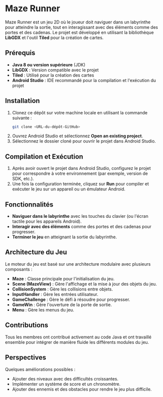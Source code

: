 # Maze Runner

Maze Runner est un jeu 2D où le joueur doit naviguer dans un labyrinthe pour atteindre la sortie, tout en interagissant avec des éléments comme des portes et des cadenas. Le projet est développé en utilisant la bibliothèque **LibGDX** et l'outil **Tiled** pour la création de cartes.

## Prérequis

- **Java 8 ou version supérieure** (JDK)
- **LibGDX** : Version compatible avec le projet
- **Tiled** : Utilisé pour la création des cartes
- **Android Studio** : IDE recommandé pour la compilation et l'exécution du projet

## Installation

1. Clonez ce dépôt sur votre machine locale en utilisant la commande suivante :
    ```bash
    git clone <URL-du-dépôt-GitHub>
    ```
2. Ouvrez Android Studio et sélectionnez **Open an existing project**.
3. Sélectionnez le dossier cloné pour ouvrir le projet dans Android Studio.

## Compilation et Exécution

1. Après avoir ouvert le projet dans Android Studio, configurez le projet pour correspondre à votre environnement (par exemple, version de SDK, etc.).
2. Une fois la configuration terminée, cliquez sur **Run** pour compiler et exécuter le jeu sur un appareil ou un émulateur Android.

## Fonctionnalités

- **Naviguer dans le labyrinthe** avec les touches du clavier (ou l'écran tactile pour les appareils Android).
- **Interagir avec des éléments** comme des portes et des cadenas pour progresser.
- **Terminer le jeu** en atteignant la sortie du labyrinthe.

## Architecture du Jeu

Le moteur du jeu est basé sur une architecture modulaire avec plusieurs composants :

- **Maze** : Classe principale pour l'initialisation du jeu.
- **Scene (MazeView)** : Gère l'affichage et la mise à jour des objets du jeu.
- **CollisionSystem** : Gère les collisions entre objets.
- **InputHandler** : Gère les entrées utilisateur.
- **GameChallenge** : Gère le défi à résoudre pour progresser.
- **GameWin** : Gère l'ouverture de la porte de sortie.
- **Menu** : Gère les menus du jeu.

## Contributions

Tous les membres ont contribué activement au code Java et ont travaillé ensemble pour intégrer de manière fluide les différents modules du jeu.

## Perspectives

Quelques améliorations possibles :

- Ajouter des niveaux avec des difficultés croissantes.
- Implémenter un système de score et un chronomètre.
- Ajouter des ennemis et des obstacles pour rendre le jeu plus difficile.
